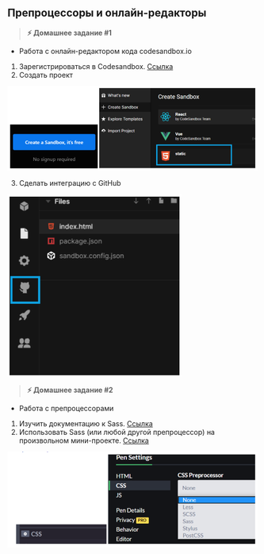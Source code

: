 
## Препроцессоры и онлайн-редакторы

> **⚡️ Домашнее задание #1**

- Работа с онлайн-редактором кода codesandbox.io
1. Зарегистрироваться в Codesandbox. [Ссылка](https://codesandbox.io)
2. Создать проект

<img src="./img/img1.png" />

3. Сделать интеграцию с GitHub

<img src="./img/img2.png" />

> **⚡️ Домашнее задание #2**

- Работа с препроцессорами
1. Изучить документацию к Sass. [Ссылка](https://sass-scss.ru/documentation/)
2. Использовать Sass (или любой другой препроцессор) на произвольном мини-проекте. [Ссылка](https://codepen.io/)

<img src="./img/img3.png" />

